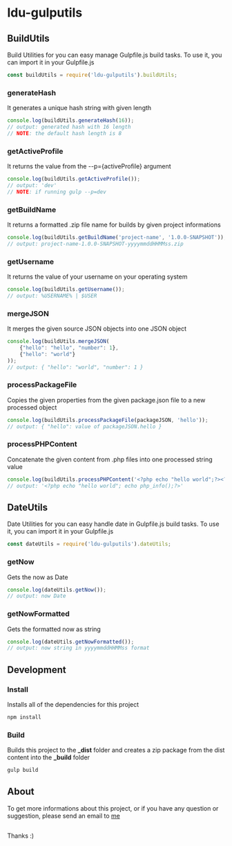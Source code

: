 # ldu-gulputils

## BuildUtils

Build Utilities for you can easy manage Gulpfile.js build tasks. To use it, you can import it in your Gulpfile.js

```js
const buildUtils = require('ldu-gulputils').buildUtils;
```

### generateHash

It generates a unique hash string with given length

```js
console.log(buildUtils.generateHash(16));
// output: generated hash with 16 length
// NOTE: the default hash length is 8
```

### getActiveProfile

It returns the value from the --p={activeProfile} argument

```js
console.log(buildUtils.getActiveProfile());
// output: 'dev'
// NOTE: if running gulp --p=dev
```

### getBuildName

It returns a formatted .zip file name for builds by given project informations

```js
console.log(buildUtils.getBuildName('project-name', '1.0.0-SNAPSHOT'));
// output: project-name-1.0.0-SNAPSHOT-yyyymmddHHMMss.zip
```

### getUsername

It returns the value of your username on your operating system

```js
console.log(buildUtils.getUsername());
// output: %USERNAME% | $USER
```

### mergeJSON

It merges the given source JSON objects into one JSON object

```js
console.log(buildUtils.mergeJSON(
    {"hello": "hello", "number": 1},
    {"hello": "world"}
));
// output: { "hello": "world", "number": 1 }
```

### processPackageFile

Copies the given properties from the given package.json file to a new processed object

```js
console.log(buildUtils.processPackageFile(packageJSON, 'hello'));
// output: { "hello": value of packageJSON.hello }
```

### processPHPContent

Concatenate the given content from .php files into one processed string value

```js
console.log(buildUtils.processPHPContent('<?php echo "hello world";?><?php echo php_info();?>'));
// output: '<?php echo "hello world"; echo php_info();?>'
```

## DateUtils

Date Utilities for you can easy handle date in Gulpfile.js build tasks. To use it, you can import it in your Gulpfile.js

```js
const dateUtils = require('ldu-gulputils').dateUtils;
```

### getNow

Gets the now as Date

```js
console.log(dateUtils.getNow());
// output: now Date
```

### getNowFormatted

Gets the formatted now as string

```js
console.log(dateUtils.getNowFormatted());
// output: now string in yyyymmddHHMMss format
```

## Development

### Install

Installs all of the dependencies for this project

```sh
npm install
```

### Build

Builds this project to the **_dist** folder and creates a zip package from the dist content into the **_build** folder

```sh
gulp build
```

## About

To get more informations about this project, or if you have any question or suggestion, please send an email to [me](mailto:lildworks@gmail.com)

## 

Thanks :)
